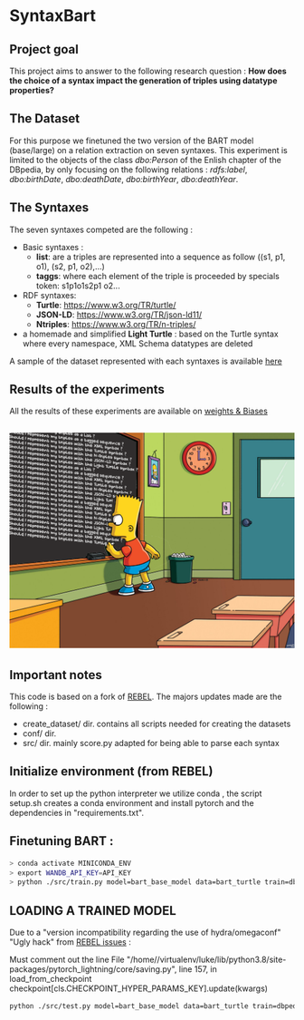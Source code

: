 # SyntaxBart

## Project goal
This project aims to answer to the following research question :
**How does the choice of a syntax impact the generation of triples using datatype properties?**

## The Dataset
For this purpose we finetuned the two version of the BART model (base/large) on a relation extraction on seven syntaxes.
This experiment is limited to the objects of the class *dbo:Person* of the Enlish chapter of the DBpedia, by only focusing on the following relations :
*rdfs:label*, *dbo:birthDate*,  *dbo:deathDate*, *dbo:birthYear*, *dbo:deathYear*.

## The Syntaxes

The seven syntaxes competed are the following : 
* Basic syntaxes :
  * **list**: are a triples are represented into a sequence as follow ((s1, p1, o1), (s2, p1, o2),...)
  * **taggs**:  where each element of the triple is proceeded by specials token: <H>s1<R>p1<T>o1<H>s2<R>p1<T> o2...
* RDF syntaxes:
  * **Turtle**: https://www.w3.org/TR/turtle/
  * **JSON-LD**: https://www.w3.org/TR/json-ld11/
  * **Ntriples**: https://www.w3.org/TR/n-triples/
* a homemade and simplified **Light Turtle** : based on the Turtle syntax where every namespace, XML Schema datatypes are deleted 

A sample of the dataset represented with each syntaxes is available [here](https://github.com/datalogism/SyntaxBart/tree/main/data_samples)

## Results of the experiments 

All the results of these experiments are available on [weights & Biases](https://wandb.ai/celian-ringwald/SyntaxBART?workspace=user-celian-ringwald)

![bart writing on chalkboard questions related to the current experience](https://github.com/datalogism/SyntaxBart/blob/main/img/bartfront.png)
----------------------
## Important notes

This code is based on a fork of [REBEL](https://github.com/Babelscape/rebel/).
The majors updates made are the following :
* create_dataset/ dir. contains all scripts needed for creating the datasets
* conf/ dir. 
* src/ dir.  mainly score.py adapted for being able to parse each syntax

## Initialize environment (from REBEL)

In order to set up the python interpreter we utilize conda , the script setup.sh creates a conda environment and install pytorch and the dependencies in "requirements.txt".

## Finetuning BART : 

```bash
> conda activate MINICONDA_ENV
> export WANDB_API_KEY=API_KEY
> python ./src/train.py model=bart_base_model data=bart_turtle train=dbpedia_train
```

## LOADING A TRAINED MODEL

Due to a "version incompatibility regarding the use of hydra/omegaconf"
"Ugly hack" from [REBEL issues](https://github.com/Babelscape/rebel/issues/55#issuecomment-1422335414) : 

Must comment out the line
File "/home//virtualenv/luke/lib/python3.8/site-packages/pytorch_lightning/core/saving.py", line 157, in load_from_checkpoint
checkpoint[cls.CHECKPOINT_HYPER_PARAMS_KEY].update(kwargs)

```bash
python ./src/test.py model=bart_base_model data=bart_turtle train=dbpedia_train do_predict=True checkpoint_path="path_to_checkpoint"
```
